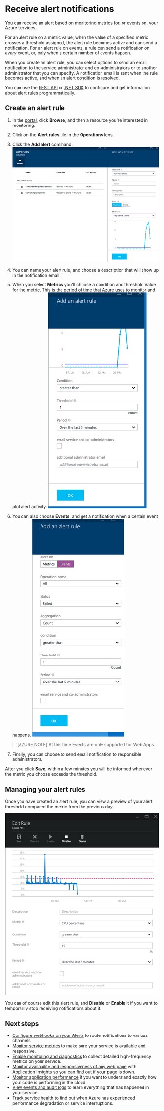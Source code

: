 <properties 
	pageTitle="Receive alert notifications" 
	description="Be notified when alert rules conditions are met." 
	authors="stepsic-microsoft-com" 
	manager="ronmart" 
	editor="" 
	services="azure-portal" 
	documentationCenter="na"/>

<tags 
	ms.service="azure-portal" 
	ms.workload="na" 
	ms.tgt_pltfrm="na" 
	ms.devlang="na" 
	ms.topic="article" 
	ms.date="09/08/2015" 
	ms.author="stepsic"/>

# Receive alert notifications

You can receive an alert based on monitoring metrics for, or events on, your Azure services. 

For an alert rule on a metric value, when the value of a specified metric crosses a threshold assigned, the alert rule becomes active and can send a notification. For an alert rule on events, a rule can send a notification on *every* event, or, only when a certain number of events happen.

When you create an alert rule, you can select options to send an email notification to the service administrator and co-administrators or to another administrator that you can specify. A notification email is sent when the rule becomes active, and when an alert condition is resolved.

You can use the [REST API](https://msdn.microsoft.com/library/azure/dn931945.aspx) or [.NET SDK](https://www.nuget.org/packages/Microsoft.Azure.Insights/) to configure and get information about alert rules programmatically.

## Create an alert rule

1. In the [portal](https://portal.azure.com/), click **Browse**, and then a resource you're interested in monitoring.

2. Click on the  **Alert rules** tile in the **Operations** lens.

3. Click the **Add alert** command.
    ![Add alert](./media/insights-receive-alert-notifications/Insights_AddAlert.png)

4. You can name your alert rule, and choose a description that will show up in the notification email.

5. When you select **Metrics** you'll choose a condition and threshold Value for the metric. This is the period of time that Azure uses to monitor and plot alert activity.
    ![Condition and threshold](./media/insights-receive-alert-notifications/Insights_ConditionAndThreshold.png)

6. You can also choose **Events**, and get a notification when a certain event happens. 
    ![Events](./media/insights-receive-alert-notifications/Insights_Events.png)
    
>[AZURE.NOTE] At this time Events are only supported for Web Apps. 

7. Finally, you can choose to send email notification to responsible administrators.

After you click **Save**, within a few minutes you will be informed whenever the metric you choose exceeds the threshold. 

## Managing your alert rules

Once you have created an alert rule, you can view  a preview of your alert threshold compared the metric from the previous day. 

![Events](./media/insights-receive-alert-notifications/Insights_EditAlert.png)


You can of course edit this alert rule, and **Disable** or **Enable** it if you want to temporarily stop receiving notifications about it. 

## Next steps

* [Configure webhooks on your Alerts](insights-webhooks-alerts.md) to route notifications to various channels
* [Monitor service metrics](insights-how-to-customize-monitoring.md) to make sure your service is available and responsive.
* [Enable monitoring and diagnostics](insights-how-to-use-diagnostics.md) to collect detailed high-frequency metrics on your service.
* [Monitor availability and responsiveness of any web page](../app-insights-monitor-web-app-availability.md) with Application Insights so you can find out if your page is down.
* [Monitor application performance](insights-perf-analytics.md) if you want to understand exactly how your code is performing in the cloud.
* [View events and audit logs](insights-debugging-with-events.md) to learn everything that has happened in your service.
* [Track service health](insights-service-health.md) to find out when Azure has experienced performance degradation or service interruptions.
 

